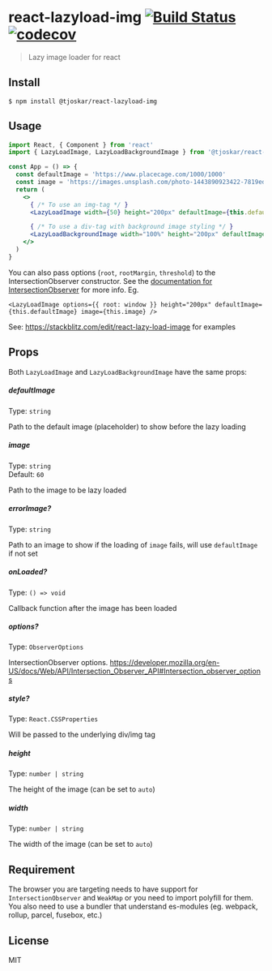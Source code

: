 # react-lazyload-img [![Build Status](https://travis-ci.org/tjoskar/react-lazyload-img.svg?branch=master)](https://travis-ci.org/tjoskar/react-lazyload-img) [![codecov](https://codecov.io/gh/tjoskar/react-lazyload-img/branch/master/graph/badge.svg)](https://codecov.io/gh/tjoskar/react-lazyload-img)

> Lazy image loader for react


## Install

```
$ npm install @tjoskar/react-lazyload-img
```


## Usage

```jsx
import React, { Component } from 'react'
import { LazyLoadImage, LazyLoadBackgroundImage } from '@tjoskar/react-lazyload-img'

const App = () => {
  const defaultImage = 'https://www.placecage.com/1000/1000'
  const image = 'https://images.unsplash.com/photo-1443890923422-7819ed4101c0?fm=jpg'
  return (
    <>
      { /* To use an img-tag */ }
      <LazyLoadImage width={50} height="200px" defaultImage={this.defaultImage} image={this.image} />

      { /* To use a div-tag with background image styling */ }
      <LazyLoadBackgroundImage width="100%" height="200px" defaultImage={this.defaultImage} image={this.image} />
    </>
  )
}
```

You can also pass options (`root`, `rootMargin`, `threshold`) to the IntersectionObserver constructor. See the [documentation for IntersectionObserver](https://developer.mozilla.org/en-US/docs/Web/API/IntersectionObserver/IntersectionObserver) for more info. Eg.
```tsx
<LazyLoadImage options={{ root: window }} height="200px" defaultImage={this.defaultImage} image={this.image} />
```

See: https://stackblitz.com/edit/react-lazy-load-image for examples

## Props

Both `LazyLoadImage` and `LazyLoadBackgroundImage` have the same props:

##### defaultImage

Type: `string`<br>

Path to the default image (placeholder) to show before the lazy loading

##### image

Type: `string`<br>
Default: `60`

Path to the image to be lazy loaded

##### errorImage?

Type: `string`<br>

Path to an image to show if the loading of `image` fails, will use `defaultImage` if not set

##### onLoaded?

Type: `() => void`<br>

Callback function after the image has been loaded

##### options?

Type: `ObserverOptions`<br>

IntersectionObserver options. https://developer.mozilla.org/en-US/docs/Web/API/Intersection_Observer_API#Intersection_observer_options

##### style?

Type: `React.CSSProperties`<br>

Will be passed to the underlying div/img tag

##### height

Type: `number | string`<br>

The height of the image (can be set to `auto`)

##### width

Type: `number | string`<br>

The width of the image (can be set to `auto`)


## Requirement

The browser you are targeting needs to have support for `IntersectionObserver` and `WeakMap` or you need to import polyfill for them. You also need to use a bundler that understand es-modules (eg. webpack, rollup, parcel, fusebox, etc.)

## License

MIT
